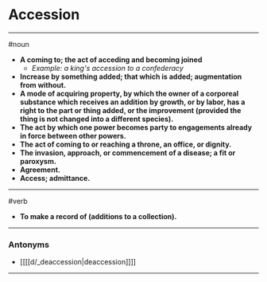 # Accession
---
#noun
- **A coming to; the act of acceding and becoming joined**
	- _Example: a king's accession to a confederacy_
- **Increase by something added; that which is added; augmentation from without.**
- **A mode of acquiring property, by which the owner of a corporeal substance which receives an addition by growth, or by labor, has a right to the part or thing added, or the improvement (provided the thing is not changed into a different species).**
- **The act by which one power becomes party to engagements already in force between other powers.**
- **The act of coming to or reaching a throne, an office, or dignity.**
- **The invasion, approach, or commencement of a disease; a fit or paroxysm.**
- **Agreement.**
- **Access; admittance.**
---
#verb
- **To make a record of (additions to a collection).**
---
### Antonyms
- [[[[d/_deaccession|deaccession]]]]
---
